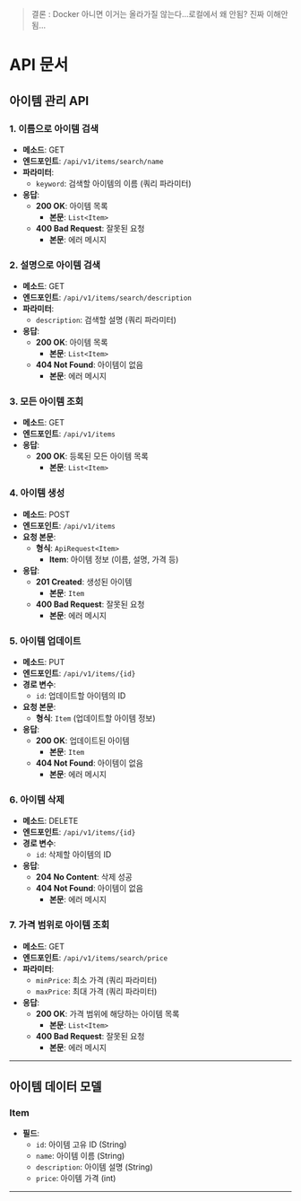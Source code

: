 > 결론 : Docker 아니면 이거는 올라가질 않는다...로컬에서 왜 안됨? 진짜 이해안됨...

# API 문서

## 아이템 관리 API

### 1. 이름으로 아이템 검색
- **메소드**: GET
- **엔드포인트**: `/api/v1/items/search/name`
- **파라미터**: 
  - `keyword`: 검색할 아이템의 이름 (쿼리 파라미터)
- **응답**:
  - **200 OK**: 아이템 목록
    - **본문**: `List<Item>`
  - **400 Bad Request**: 잘못된 요청
    - **본문**: 에러 메시지

### 2. 설명으로 아이템 검색
- **메소드**: GET
- **엔드포인트**: `/api/v1/items/search/description`
- **파라미터**: 
  - `description`: 검색할 설명 (쿼리 파라미터)
- **응답**:
  - **200 OK**: 아이템 목록
    - **본문**: `List<Item>`
  - **404 Not Found**: 아이템이 없음
    - **본문**: 에러 메시지

### 3. 모든 아이템 조회
- **메소드**: GET
- **엔드포인트**: `/api/v1/items`
- **응답**:
  - **200 OK**: 등록된 모든 아이템 목록
    - **본문**: `List<Item>`

### 4. 아이템 생성
- **메소드**: POST
- **엔드포인트**: `/api/v1/items`
- **요청 본문**:
  - **형식**: `ApiRequest<Item>`
    - **Item**: 아이템 정보 (이름, 설명, 가격 등)
- **응답**:
  - **201 Created**: 생성된 아이템
    - **본문**: `Item`
  - **400 Bad Request**: 잘못된 요청
    - **본문**: 에러 메시지

### 5. 아이템 업데이트
- **메소드**: PUT
- **엔드포인트**: `/api/v1/items/{id}`
- **경로 변수**: 
  - `id`: 업데이트할 아이템의 ID
- **요청 본문**:
  - **형식**: `Item` (업데이트할 아이템 정보)
- **응답**:
  - **200 OK**: 업데이트된 아이템
    - **본문**: `Item`
  - **404 Not Found**: 아이템이 없음
    - **본문**: 에러 메시지

### 6. 아이템 삭제
- **메소드**: DELETE
- **엔드포인트**: `/api/v1/items/{id}`
- **경로 변수**: 
  - `id`: 삭제할 아이템의 ID
- **응답**:
  - **204 No Content**: 삭제 성공
  - **404 Not Found**: 아이템이 없음
    - **본문**: 에러 메시지

### 7. 가격 범위로 아이템 조회
- **메소드**: GET
- **엔드포인트**: `/api/v1/items/search/price`
- **파라미터**: 
  - `minPrice`: 최소 가격 (쿼리 파라미터)
  - `maxPrice`: 최대 가격 (쿼리 파라미터)
- **응답**:
  - **200 OK**: 가격 범위에 해당하는 아이템 목록
    - **본문**: `List<Item>`
  - **400 Bad Request**: 잘못된 요청
    - **본문**: 에러 메시지

---

## 아이템 데이터 모델

### Item
- **필드**:
  - `id`: 아이템 고유 ID (String)
  - `name`: 아이템 이름 (String)
  - `description`: 아이템 설명 (String)
  - `price`: 아이템 가격 (int)

---
